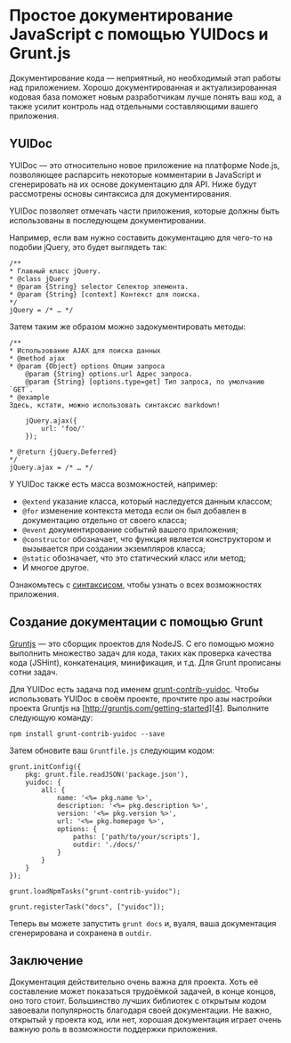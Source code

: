 # Простое документирование JavaScript с помощью YUIDocs и Grunt.js

Документирование кода — неприятный, но необходимый этап работы над приложением. 
Хорошо документированная и актуализированная кодовая база поможет новым 
разработчикам лучше понять ваш код, а также усилит контроль над отдельными 
составляющими вашего приложения.

## YUIDoc

YUIDoc — это относительно новое приложение на платформе Node.js, позволяющее распарсить 
некоторые комментарии в JavaScript и сгенерировать на их основе документацию для API. 
Ниже будут рассмотрены основы синтаксиса для документирования.

YUIDoc позволяет отмечать части приложения, которые должны быть использованы в 
последующем документировании.

Например, если вам нужно составить документацию для чего-то на подобии jQuery, это будет выглядеть так:

    /**
    * Главный класс jQuery.
    * @class jQuery
    * @param {String} selector Селектор элемента.
    * @param {String} [context] Контекст для поиска.
    */
    jQuery = /* … */

Затем таким же образом можно задокументировать методы:

    /**
    * Использование AJAX для поиска данных
    * @method ajax
    * @param {Object} options Опции запроса
        @param {String} options.url Адрес запроса.
        @param {String} [options.type=get] Тип запроса, по умолчанию `GET`.
    * @example
    Здесь, кстати, можно использовать синтаксис markdown!

        jQuery.ajax({ 
            url: 'foo/'
        });

    * @return {jQuery.Deferred}
    */ 
    jQuery.ajax = /* … */

У YUIDoc также есть масса возможностей, например:

* `@extend` указание класса, который наследуется данным классом;
* `@for` изменение контекста метода если он был добавлен в документацию отдельно 
от своего класса;
* `@event` документирование событий вашего приложения;
* `@constructor` обозначает, что функция является конструктором и вызывается при создании экземпляров класса;
* `@static` обозначает, что это статический класс или метод;
* И многое другое.

Ознакомьтесь с [синтаксисом][1], чтобы узнать о всех возможностях приложения.

## Создание документации с помощью Grunt

[Gruntjs][2] — это сборщик проектов для NodeJS. С его помощью можно выполнить 
множество задач для кода, таких как проверка качества кода (JSHint), 
конкатенация, минификация, и т.д. Для Grunt прописаны сотни задач. 

Для YUIDoc есть задача под именем [grunt-contrib-yuidoc][3]. Чтобы использовать 
YUIDoc в своём проекте, прочтите про азы настройки проекта Gruntjs на 
[http://gruntjs.com/getting-started][4]. Выполните следующую команду:

    npm install grunt-contrib-yuidoc --save

Затем обновите ваш `Gruntfile.js` следующим кодом:

    grunt.initConfig({
        pkg: grunt.file.readJSON('package.json'),
        yuidoc: {
            all: {
                name: '<%= pkg.name %>',
                description: '<%= pkg.description %>',
                version: '<%= pkg.version %>',
                url: '<%= pkg.homepage %>',
                options: {
                    paths: ['path/to/your/scripts'],
                    outdir: './docs/'
                }
            }
        }
    });

    grunt.loadNpmTasks("grunt-contrib-yuidoc");

    grunt.registerTask("docs", ["yuidoc"]);

Теперь вы можете запустить `grunt docs` и, вуаля, ваша документация сгенерирована 
и сохранена в `outdir`.

## Заключение

Документация действительно очень важна для проекта. Хоть её составление может показаться трудоёмкой 
задачей, в конце концов, оно того стоит. Большинство лучших библиотек с открытым кодом 
завоевали популярность благодаря своей документации. Не важно, открытый у 
проекта код, или нет, хорошая документация играет очень важную роль в 
возможности поддержки приложения. 

[1]: http://tech.pro/tutorial/1729/easy-javascript-documentation-with-yuidocs-and-gruntjs
[2]: http://gruntjs.com/
[3]: http://github.com/gruntjs/grunt-contrib-yuidoc
[4]: http://gruntjs.com/getting-started
